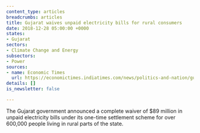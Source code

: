 ```yaml
---
content_type: articles
breadcrumbs: articles
title: Gujarat waives unpaid electricity bills for rural consumers
date: 2018-12-28 05:00:00 +0000
states:
- Gujarat
sectors:
- Climate Change and Energy
subsectors:
- Power
sources:
- name: Economic Times
  url: https://economictimes.indiatimes.com/news/politics-and-nation/gujarat-government-waives-rs-625-crore-energy-bill-dues-of-rural-users/articleshow/67149423.cms
details: []
is_newsletter: false

---
```

The Gujarat government announced a complete waiver of $89 million in unpaid electricity bills under its one-time settlement scheme for over 600,000 people living in rural parts of the state. 
